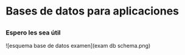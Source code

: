 # Bases de datos para aplicaciones
##
### Espero les sea útil
![esquema base de datos examen](exam db schema.png)
